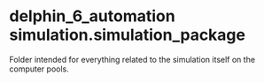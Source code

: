 # delphin_6_automation simulation.simulation_package
Folder intended for everything related to the simulation itself on the computer pools.
